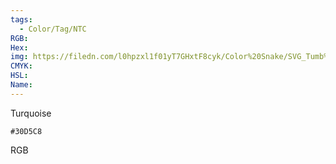 ```yaml
---
tags:
  - Color/Tag/NTC
RGB:
Hex:
img: https://filedn.com/l0hpzxl1f01yT7GHxtF8cyk/Color%20Snake/SVG_Tumb%20Mass%20No%20Name/30D5C8.svg
CMYK:
HSL:
Name:
---
```

Turquoise
```palette
#30D5C8
```
RGB
